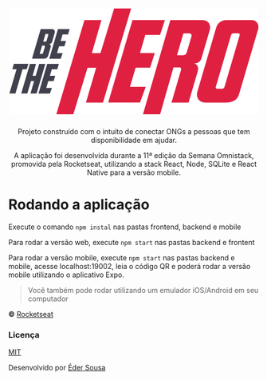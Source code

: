 <h1 align="center">
  <img alt="Logo - Be The Hero" src="frontend/src/assets/logo.svg">
</h1>

<p align="center">
  Projeto construído com o intuito de conectar ONGs a pessoas que tem disponibilidade em ajudar.
</p>

<p align="center">
  A aplicação foi desenvolvida durante a 11ª edição da Semana Omnistack, promovida pela Rocketseat, utilizando a stack React, Node, SQLite e React Native para a versão mobile.
</p>

# Rodando a aplicação

Execute o comando ```npm instal``` nas pastas frontend, backend e mobile

Para rodar a versão web, execute ```npm start``` nas pastas backend e frontent

Para rodar a versão mobile, execute ```npm start``` nas pastas backend e mobile, acesse localhost:19002, leia o código QR e poderá rodar a versão mobile utilizando o aplicativo Expo.
> Você também pode rodar utilizando um emulador iOS/Android em seu computador

**&copy;** [Rocketseat](https://rocketseat.com.br/)

### Licença
[MIT](https://github.com/ederwms/bethehero/blob/master/LICENSE)

Desenvolvido por [Éder Sousa](https://github.com/ederwms)
